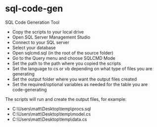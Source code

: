 # sql-code-gen
SQL Code Generation Tool

- Copy the scripts to your local drive
- Open SQL Server Management Studio
- Connect to your SQL server
- Select your database
- Open sqlcmd.sql (in the root of the source folder)
- Go to the Query menu and choose SQLCMD Mode
- Set the path to the path where you copied the scripts
- Set the language to cs or vb depending on what type of files you are generating
- Set the output folder where you want the output files created
- Set the required/optional variables as needed for the table you are code-generating

The scripts will run and create the output files, for example:

- C:\Users\matt\Desktop\temp\procs.sql
- C:\Users\matt\Desktop\temp\model.cs
- C:\Users\matt\Desktop\temp\data.cs
